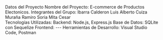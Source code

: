 Datos del Proyecto
Nombre del Proyecto: E-commerce de Productos Electonicos.
Integrantes del Grupo:
Ibarra Calderon Luis Alberto
Cuiza Muraña Ramiro
Soria Mita Cesar       
Tecnologías Utilizadas:
Backend: Node.js, Express.js
Base de Datos: SQLite con Sequelize
Frontend: ---
Herramientas de Desarrollo: Visual Studio Code, Postman
